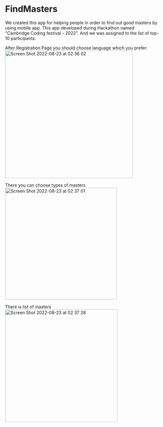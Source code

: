 
# FindMasters

We created this app for helping people in order to find out good masters by using mobile app.
This app developed during Hackathon named "Cambridge Coding festival - 2022".
And we was assigned to the list of top-10 participants.

After Registration Page you should choose language which you prefer.
<img width="416" alt="Screen Shot 2022-08-23 at 02 36 02" src="https://user-images.githubusercontent.com/93769522/186023792-320dcd32-a2d5-4211-830b-b7f4c8525c30.png">

There you can choose types of masters
<img width="365" alt="Screen Shot 2022-08-23 at 02 37 01" src="https://user-images.githubusercontent.com/93769522/186023824-b42849fa-2248-491a-b4b2-ab2db02a7e84.png">

There is list of masters
<img width="367" alt="Screen Shot 2022-08-23 at 02 37 28" src="https://user-images.githubusercontent.com/93769522/186023863-3933d4e1-ffa8-4c69-a1c1-fcc78f392717.png">
